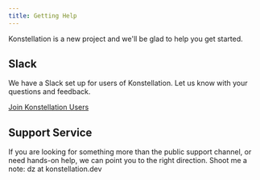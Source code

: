 ```yaml
---
title: Getting Help
---
```


Konstellation is a new project and we'll be glad to help you get started.

## Slack

We have a Slack set up for users of Konstellation. Let us know with your questions and feedback.

[Join Konstellation Users](https://join.slack.com/t/kon-users/shared_invite/zt-fm64885u-QSlL0VQUJdZ_rcQBaZ81ug)

## Support Service

If you are looking for something more than the public support channel, or need hands-on help, we can point you to the right direction. Shoot me a note: dz at konstellation.dev
